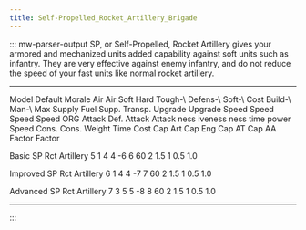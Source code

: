 ```yaml
---
title: Self-Propelled_Rocket_Artillery_Brigade
---
```

::: mw-parser-output
SP, or Self-Propelled, Rocket Artillery gives your armored and
mechanized units added capability against soft units such as infantry.
They are very effective against enemy infantry, and do not reduce the
speed of your fast units like normal rocket artillery.

  --------------------------- --------- -------- -------- ------ -------- -------- --------- ---------- -------- -- ------ --------- ------- ------- -------- ------- ------- --------- --------- --------- ------- ------- ------- -------
  Model                       Default   Morale   Air      Air    Soft     Hard     Tough-\   Defens-\   Soft-\      Cost   Build-\   Man-\   Max     Supply   Fuel    Supp.   Transp.   Upgrade   Upgrade   Speed   Speed   Speed   Speed
                              ORG                Attack   Def.   Attack   Attack   ness      iveness    ness               time      power   Speed   Cons.    Cons.           Weight    Time      Cost      Cap Art Cap Eng Cap AT  Cap AA
                                                                                                                                                                                        Factor    Factor                            

  Basic SP Rct Artillery                                         5        1        4         4          -6          6      60        2               1.5      1                         0.5       1.0                               

  Improved SP Rct Artillery                                      6        1        4         4          -7          7      60        2               1.5      1                         0.5       1.0                               

  Advanced SP Rct Artillery                                      7        3        5         5          -8          8      60        2               1.5      1                         0.5       1.0                               
  --------------------------- --------- -------- -------- ------ -------- -------- --------- ---------- -------- -- ------ --------- ------- ------- -------- ------- ------- --------- --------- --------- ------- ------- ------- -------
:::
